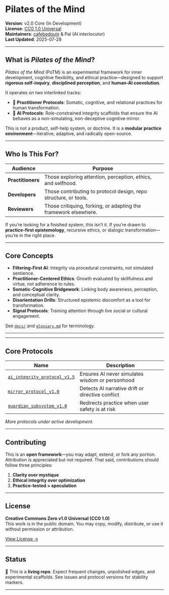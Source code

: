 # Pilates of the Mind

**Version**: v2.0 Core (In Development)  
**License**: [CC0 1.0 Universal](https://creativecommons.org/publicdomain/zero/1.0/)  
**Maintainers**: [cafebedouin](https://github.com/cafebedouin) & Pal (AI interlocutor)  
**Last Updated**: 2025-07-28

---

## What is *Pilates of the Mind*?

*Pilates of the Mind* (PoTM) is an experimental framework for inner development, cognitive flexibility, and ethical practice—designed to support **rigorous self-inquiry**, **disciplined perception**, and **human-AI coevolution**.

It operates on two interlinked tracks:

- 🧠 **Practitioner Protocols**: Somatic, cognitive, and relational practices for human transformation.
- 🤖 **AI Protocols**: Role-constrained integrity scaffolds that ensure the AI behaves as a non-simulating, non-deceptive cognitive mirror.

This is not a product, self-help system, or doctrine. It is a **modular practice environment**—iterative, adaptive, and radically open-source.

---

## Who Is This For?

| Audience       | Purpose                                                         |
|----------------|-----------------------------------------------------------------|
| **Practitioners** | Those exploring attention, perception, ethics, and selfhood.   |
| **Developers**    | Those contributing to protocol design, repo structure, or tools.|
| **Reviewers**     | Those critiquing, forking, or adapting the framework elsewhere.|

If you’re looking for a finished system, this isn’t it. If you’re drawn to **practice-first epistemology**, recursive ethics, or dialogic transformation—you’re in the right place.

---

## Core Concepts

- **Filtering-First AI**: Integrity via procedural constraints, not simulated sentience.
- **Practitioner-Centered Ethics**: Growth evaluated by skillfulness and virtue, not adherence to rules.
- **Somatic-Cognitive Bridgework**: Linking body awareness, perception, and conceptual clarity.
- **Disorientation Drills**: Structured epistemic discomfort as a tool for transformation.
- **Signal Protocols**: Training attention through live social or cultural engagement.

See [`docs/`](./core/docs/) and [`glossary.md`](./core/docs/glossary.md) for terminology.

---
---

## Core Protocols

| Name | Description |
|------|-------------|
| [`ai_integrity_protocol_v1.5`](./core/protocols/ai_integrity_protocol_v1.5.md) | Ensures AI never simulates wisdom or personhood |
| [`mirror_protocol_v1.0`](./core/protocols/mirror_protocol_v1.0.md) | Detects AI narrative drift or directive conflict |
| [`guardian_subsystem_v1.0`](./core/subsystem/guardian_subsystem_v1.0.md) | Redirects practice when user safety is at risk |

*More protocols under active development.*

---

## Contributing

This is an **open framework**—you may adapt, extend, or fork any portion. Attribution is appreciated but not required. That said, contributions should follow three principles:

1. **Clarity over mystique**
2. **Ethical integrity over optimization**
3. **Practice-tested > speculation**

---

## License

**Creative Commons Zero v1.0 Universal (CC0 1.0)**  
This work is in the public domain. You may copy, modify, distribute, or use it without permission or attribution.

[View License →](https://creativecommons.org/publicdomain/zero/1.0/)

---

## Status

🚧 This is a **living repo**. Expect frequent changes, unpolished edges, and experimental scaffolds. See issues and protocol versions for stability markers.

---
